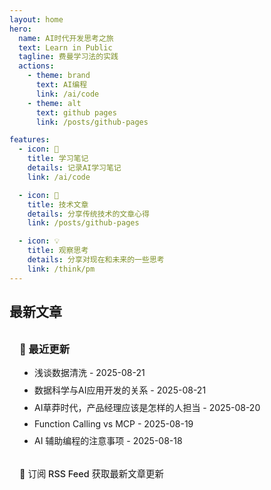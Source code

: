 ```yaml
---
layout: home
hero:
  name: AI时代开发思考之旅
  text: Learn in Public
  tagline: 费曼学习法的实践
  actions:
    - theme: brand
      text: AI编程
      link: /ai/code
    - theme: alt
      text: github pages
      link: /posts/github-pages

features:
  - icon: 🚀
    title: 学习笔记
    details: 记录AI学习笔记
    link: /ai/code

  - icon: 📝
    title: 技术文章
    details: 分享传统技术的文章心得
    link: /posts/github-pages

  - icon: 💡
    title: 观察思考
    details: 分享对现在和未来的一些思考
    link: /think/pm
---
```


<script setup>
import { withBase } from 'vitepress'
</script>

## 最新文章

<div class="vp-raw">
  <div class="custom-block">
    <h3>📖 最近更新</h3>
    <ul>
      <li><a :href="withBase('/ai/data-cleaning')">浅谈数据清洗</a> - 2025-08-21</li>
      <li><a :href="withBase('/ai/data-science')">数据科学与AI应用开发的关系</a> - 2025-08-21</li>
      <li><a :href="withBase('/think/pm')">AI草莽时代，产品经理应该是怎样的人担当</a> - 2025-08-20</li>
      <li><a :href="withBase('/ai/function-calling-vs-mcp')">Function Calling vs MCP</a> - 2025-08-19</li>
      <li><a :href="withBase('/ai/coding-01')">AI 辅助编程的注意事项</a> - 2025-08-18</li>
    </ul>
    <div class="rss-subscribe">
      <p>📡 <a href="./rss.xml">订阅 RSS Feed</a> 获取最新文章更新</p>
    </div>
  </div>
</div>

<style>
.custom-block {
  padding: 1rem;
  border-radius: 8px;
  background: var(--vp-c-bg-soft);
  border: 1px solid var(--vp-c-divider);
}

.custom-block h3 {
  margin-top: 0;
  margin-bottom: 1rem;
  color: var(--vp-c-text-1);
}

.custom-block ul {
  margin: 0;
  padding-left: 1.5rem;
}

.custom-block li {
  margin-bottom: 0.5rem;
}

.custom-block a {
  color: var(--vp-c-brand);
  text-decoration: none;
}

.custom-block a:hover {
  text-decoration: underline;
}

.rss-subscribe {
  margin-top: 1rem;
  padding-top: 1rem;
  border-top: 1px solid var(--vp-c-divider);
}

.rss-subscribe p {
  margin: 0;
  font-size: 0.9rem;
  color: var(--vp-c-text-2);
}

.rss-subscribe a {
  color: var(--vp-c-brand);
  text-decoration: none;
  font-weight: 500;
}

.rss-subscribe a:hover {
  text-decoration: underline;
}
</style>